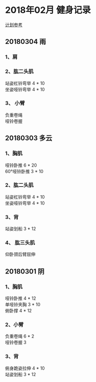 # 2018年02月 健身记录   
[计划参考](http://www.jirou.com/tool/jihua/menus/B4.php)  


## 20180304 雨 
### 1、肩


### 2、肱二头肌  
站姿杠铃弯举  4 * 10  
坐姿哑铃弯举  4 * 10      

### 3、 小臂   
负重卷绳  
哑铃卷握  
 


## 20180303 多云 
### 1、胸肌
哑铃卧推  6 * 20  
60°哑铃卧推  3 * 10       

### 2、肱二头肌  
站姿杠铃弯举  4 * 10  
坐姿哑铃弯举  4 * 10    

### 3、背
站姿划船  3 * 12  

### 4、 肱三头肌  
仰卧颈后臂屈伸 


## 20180301 阴 
### 1、胸肌
哑铃卧推  4 * 12  
单哑铃夹胸  3 * 10  
俯卧撑  4 * 12      

### 2、小臂  
负重卷绳  6 * 2  
哑铃卷握  3  

### 3、背
俯身跪姿拉伸  4 * 10  
站姿划船  3 * 12  
